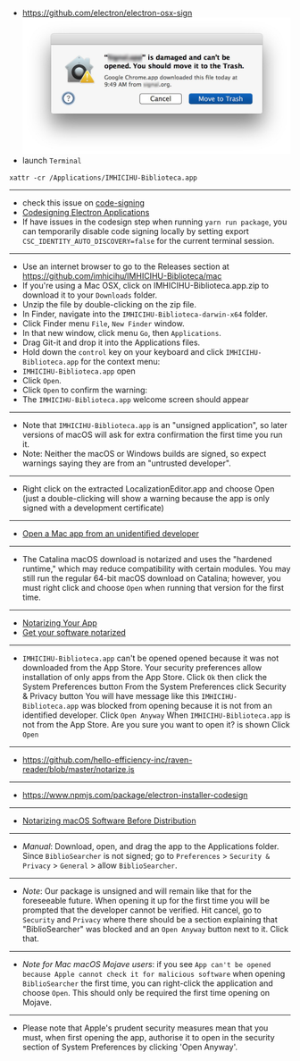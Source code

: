 * https://github.com/electron/electron-osx-sign
![](images/2480692657-trasher.jpg)
* launch `Terminal`
```
xattr -cr /Applications/IMHICIHU-Biblioteca.app
```
---------
* check this issue on [code-signing](https://github.com/electron/electron/issues/20027)
* [Codesigning Electron Applications](http://jbavari.github.io/blog/2015/08/14/codesigning-electron-applications/)
* If have issues in the codesign step when running `yarn run package`, you can temporarily disable code signing locally by setting export `CSC_IDENTITY_AUTO_DISCOVERY=false` for the current terminal session.
---------
* Use an internet browser to go to the Releases section at https://github.com/imhicihu/IMHICIHU-Biblioteca/mac
* If you're using a Mac OSX, click on IMHICIHU-Biblioteca.app.zip to download it to your `Downloads` folder.
* Unzip the file by double-clicking on the zip file.
* In Finder, navigate into the `IMHICIHU-Biblioteca-darwin-x64` folder.
* Click Finder menu `File`, `New Finder` window.
* In that new window, click menu `Go`, then `Applications`.
* Drag Git-it and drop it into the Applications files.
* Hold down the `control` key on your keyboard and click `IMHICIHU-Biblioteca.app` for the context menu:
* `IMHICIHU-Biblioteca.app` open
* Click `Open`.
* Click `Open` to confirm the warning:
* The `IMHICIHU-Biblioteca.app` welcome screen should appear

---------
* Note that `IMHICIHU-Biblioteca.app` is an "unsigned application", so later versions of macOS will ask for extra confirmation the first time you run it.
* Note: Neither the macOS or Windows builds are signed, so expect warnings saying they are from an "untrusted developer".
---------
* Right click on the extracted LocalizationEditor.app and choose Open (just a double-clicking will show a warning because the app is only signed with a development certificate)
---------
* [Open a Mac app from an unidentified developer](https://support.apple.com/guide/mac-help/open-a-mac-app-from-an-unidentified-developer-mh40616/mac)

---------
* The Catalina macOS download is notarized and uses the "hardened runtime," which may reduce compatibility with certain modules. You may still run the regular 64-bit macOS download on Catalina; however, you must right click and choose `Open` when running that version for the first time.

---------
* [Notarizing Your App](https://samuelmeuli.com/blog/2019-12-28-notarizing-your-electron-app/)
* [Get your software notarized](https://developer.apple.com/developer-id/)

---------
* `IMHICIHU-Biblioteca.app` can't be opened opened  because it was not downloaded from the App Store.
Your security preferences allow installation of only apps from the App Store.
Click `Ok` then click the System Preferences button
From the System Preferences click Security & Privacy button
You will have message like this
`IMHICIHU-Biblioteca.app` was blocked from opening because it is not from an identified developer.
Click `Open Anyway`
When `IMHICIHU-Biblioteca.app` is not from the App Store. Are you sure you want to open it? is shown
Click `Open`
---------

* https://github.com/hello-efficiency-inc/raven-reader/blob/master/notarize.js

---------
* https://www.npmjs.com/package/electron-installer-codesign

---------
* [Notarizing macOS Software Before Distribution](https://developer.apple.com/documentation/xcode/notarizing_macos_software_before_distribution)

---------
* _Manual_:
Download, open, and drag the app to the Applications folder.
Since `BiblioSearcher` is not signed; go to `Preferences` > `Security & Privacy` > `General` > allow `BiblioSearcher`.
---------
* _Note_: 
Our package is unsigned and will remain like that for the foreseeable future.
When opening it up for the first time you will be prompted that the developer cannot be verified.
Hit cancel, go to `Security` and `Privacy` where there should be a section explaining that "BiblioSearcher" was blocked and an `Open Anyway` button next to it. Click that.
---------
* _Note for Mac macOS Mojave users_: if you see `App can't be opened because Apple cannot check it for malicious software` when opening `BiblioSearcher` the first time, you can right-click the application and choose `Open`. This should only be required the first time opening on Mojave.
---------
* Please note that Apple's prudent security measures mean that you must, when first opening the app, authorise it to open in the security section of System Preferences by clicking 'Open Anyway'.
